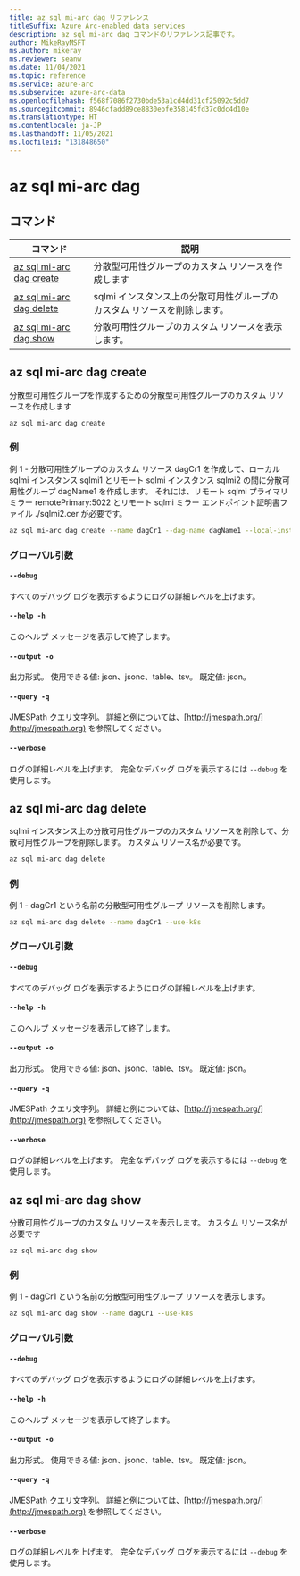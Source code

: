 ```yaml
---
title: az sql mi-arc dag リファレンス
titleSuffix: Azure Arc-enabled data services
description: az sql mi-arc dag コマンドのリファレンス記事です。
author: MikeRayMSFT
ms.author: mikeray
ms.reviewer: seanw
ms.date: 11/04/2021
ms.topic: reference
ms.service: azure-arc
ms.subservice: azure-arc-data
ms.openlocfilehash: f568f7086f2730bde53a1cd4dd31cf25092c5dd7
ms.sourcegitcommit: 8946cfadd89ce8830ebfe358145fd37c0dc4d10e
ms.translationtype: HT
ms.contentlocale: ja-JP
ms.lasthandoff: 11/05/2021
ms.locfileid: "131848650"
---
```

# <a name="az-sql-mi-arc-dag"></a>az sql mi-arc dag
## <a name="commands"></a>コマンド
| コマンド | 説明|
| --- | --- |
[az sql mi-arc dag create](#az-sql-mi-arc-dag-create) | 分散型可用性グループのカスタム リソースを作成します
[az sql mi-arc dag delete](#az-sql-mi-arc-dag-delete) | sqlmi インスタンス上の分散可用性グループのカスタム リソースを削除します。
[az sql mi-arc dag show](#az-sql-mi-arc-dag-show) | 分散可用性グループのカスタム リソースを表示します。
## <a name="az-sql-mi-arc-dag-create"></a>az sql mi-arc dag create
分散型可用性グループを作成するための分散型可用性グループのカスタム リソースを作成します
```bash
az sql mi-arc dag create 
```
### <a name="examples"></a>例
例 1 - 分散可用性グループのカスタム リソース dagCr1 を作成して、ローカル sqlmi インスタンス sqlmi1 とリモート sqlmi インスタンス sqlmi2 の間に分散可用性グループ dagName1 を作成します。 それには、リモート sqlmi プライマリ ミラー remotePrimary:5022 とリモート sqlmi ミラー エンドポイント証明書ファイル ./sqlmi2.cer が必要です。
```bash
az sql mi-arc dag create --name dagCr1 --dag-name dagName1 --local-instance-name sqlmi1 --local-primary local --remote-instance-name sqlmi2 --remote-mirroring-url remotePrimary:5022 --remote-mirroring-cert-file ./sqlmi2.cer --use-k8s
```
### <a name="global-arguments"></a>グローバル引数
#### `--debug`
すべてのデバッグ ログを表示するようにログの詳細レベルを上げます。
#### `--help -h`
このヘルプ メッセージを表示して終了します。
#### `--output -o`
出力形式。  使用できる値: json、jsonc、table、tsv。  既定値: json。
#### `--query -q`
JMESPath クエリ文字列。 詳細と例については、[http://jmespath.org/](http://jmespath.org) を参照してください。
#### `--verbose`
ログの詳細レベルを上げます。 完全なデバッグ ログを表示するには `--debug` を使用します。
## <a name="az-sql-mi-arc-dag-delete"></a>az sql mi-arc dag delete
sqlmi インスタンス上の分散可用性グループのカスタム リソースを削除して、分散可用性グループを削除します。 カスタム リソース名が必要です。
```bash
az sql mi-arc dag delete 
```
### <a name="examples"></a>例
例 1 - dagCr1 という名前の分散型可用性グループ リソースを削除します。
```bash
az sql mi-arc dag delete --name dagCr1 --use-k8s
```
### <a name="global-arguments"></a>グローバル引数
#### `--debug`
すべてのデバッグ ログを表示するようにログの詳細レベルを上げます。
#### `--help -h`
このヘルプ メッセージを表示して終了します。
#### `--output -o`
出力形式。  使用できる値: json、jsonc、table、tsv。  既定値: json。
#### `--query -q`
JMESPath クエリ文字列。 詳細と例については、[http://jmespath.org/](http://jmespath.org) を参照してください。
#### `--verbose`
ログの詳細レベルを上げます。 完全なデバッグ ログを表示するには `--debug` を使用します。
## <a name="az-sql-mi-arc-dag-show"></a>az sql mi-arc dag show
分散可用性グループのカスタム リソースを表示します。 カスタム リソース名が必要です
```bash
az sql mi-arc dag show 
```
### <a name="examples"></a>例
例 1 - dagCr1 という名前の分散型可用性グループ リソースを表示します。
```bash
az sql mi-arc dag show --name dagCr1 --use-k8s
```
### <a name="global-arguments"></a>グローバル引数
#### `--debug`
すべてのデバッグ ログを表示するようにログの詳細レベルを上げます。
#### `--help -h`
このヘルプ メッセージを表示して終了します。
#### `--output -o`
出力形式。  使用できる値: json、jsonc、table、tsv。  既定値: json。
#### `--query -q`
JMESPath クエリ文字列。 詳細と例については、[http://jmespath.org/](http://jmespath.org) を参照してください。
#### `--verbose`
ログの詳細レベルを上げます。 完全なデバッグ ログを表示するには `--debug` を使用します。
